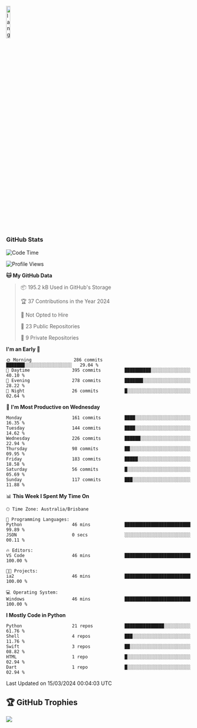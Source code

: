 <p align="left"><img width=15%" src="https://github.com/alansmathew/alansmathew/raw/master/lang.gif" alt="lang image here" /></p>

# <h3 align="left">GitHub Stats</h3>

<!--START_SECTION:waka-->
![Code Time](http://img.shields.io/badge/Code%20Time-334%20hrs%2023%20mins-blue)

![Profile Views](http://img.shields.io/badge/Profile%20Views-0-blue)

**🐱 My GitHub Data** 

> 📦 195.2 kB Used in GitHub's Storage 
 > 
> 🏆 37 Contributions in the Year 2024
 > 
> 🚫 Not Opted to Hire
 > 
> 📜 23 Public Repositories 
 > 
> 🔑 9 Private Repositories 
 > 
**I'm an Early 🐤** 

```text
🌞 Morning                286 commits         ███████░░░░░░░░░░░░░░░░░░   29.04 % 
🌆 Daytime                395 commits         ██████████░░░░░░░░░░░░░░░   40.10 % 
🌃 Evening                278 commits         ███████░░░░░░░░░░░░░░░░░░   28.22 % 
🌙 Night                  26 commits          █░░░░░░░░░░░░░░░░░░░░░░░░   02.64 % 
```
📅 **I'm Most Productive on Wednesday** 

```text
Monday                   161 commits         ████░░░░░░░░░░░░░░░░░░░░░   16.35 % 
Tuesday                  144 commits         ████░░░░░░░░░░░░░░░░░░░░░   14.62 % 
Wednesday                226 commits         ██████░░░░░░░░░░░░░░░░░░░   22.94 % 
Thursday                 98 commits          ██░░░░░░░░░░░░░░░░░░░░░░░   09.95 % 
Friday                   183 commits         █████░░░░░░░░░░░░░░░░░░░░   18.58 % 
Saturday                 56 commits          █░░░░░░░░░░░░░░░░░░░░░░░░   05.69 % 
Sunday                   117 commits         ███░░░░░░░░░░░░░░░░░░░░░░   11.88 % 
```


📊 **This Week I Spent My Time On** 

```text
🕑︎ Time Zone: Australia/Brisbane

💬 Programming Languages: 
Python                   46 mins             █████████████████████████   99.89 % 
JSON                     0 secs              ░░░░░░░░░░░░░░░░░░░░░░░░░   00.11 % 

🔥 Editors: 
VS Code                  46 mins             █████████████████████████   100.00 % 

🐱‍💻 Projects: 
ia2                      46 mins             █████████████████████████   100.00 % 

💻 Operating System: 
Windows                  46 mins             █████████████████████████   100.00 % 
```

**I Mostly Code in Python** 

```text
Python                   21 repos            ███████████████░░░░░░░░░░   61.76 % 
Shell                    4 repos             ███░░░░░░░░░░░░░░░░░░░░░░   11.76 % 
Swift                    3 repos             ██░░░░░░░░░░░░░░░░░░░░░░░   08.82 % 
HTML                     1 repo              █░░░░░░░░░░░░░░░░░░░░░░░░   02.94 % 
Dart                     1 repo              █░░░░░░░░░░░░░░░░░░░░░░░░   02.94 % 
```




 Last Updated on 15/03/2024 00:04:03 UTC
<!--END_SECTION:waka-->

## 🏆 GitHub Trophies

![](https://github-profile-trophy.vercel.app/?username=samh06&theme=discord&no-frame=true&no-bg=false&margin-w=4)
